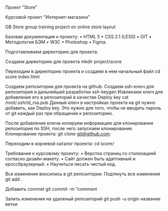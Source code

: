 Проект "Store" 

Курсовой проект "Интернет-магазина"

GB Store group training project on online store layout

Базовая документация к проекту:
•	HTML 5
•	CSS 2.1 (LESS)
•	GIT
•	Методология БЭМ
•	W3C
•	Photoshop
•	Figma.

Подготавливаем директорию для проекта:

Создаем директорию для проекта
mkdir project/score

Переходим в директорию проекта и создаем в нем начальный файл
cd score
index.html

Создаем репозитории для проекта на github:
Создаем ssh-ключ для репозитория и дальнейшей разработки
ssh-keygen
Извлекаем ключ для добавления его в репозиторий в качестве Deploy key
cat /root/.ssh/id_rsa.pub
Данный ключ в настройках проекта на git нужно добавить, как Deploy key. Это нужно для того, чтобы не вводить пароль от git каждый раз при обращении к репозиторию.

После добавления ключа копируем информацию для клонирования репозитория по SSH, после чего запускаем клонирование.
Клонирование проекта:
git clone git@github.com:

Переходим в корневой каталог проекта:
cd score/

Требования к курсовому проекту:
•	Верстка страниц со стилизацией согласно дизайн-макету.
•	Сайт должен быть адаптивный и кроссбраузерный.
•	Научиться писать чистый код.

Все изменения вносились в git репозитории:
Подтянуть все изменения 
git add .

Добавить commet
git commit -m ”comment

Залить изменения на удаленый репозиторий
git push -u  origin название ветки
